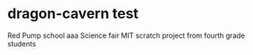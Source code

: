 # dragon-cavern test
Red Pump school aaa Science fair MIT scratch project from fourth grade students
